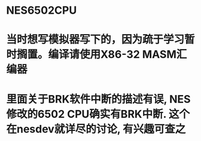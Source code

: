 # NES6502CPU
# 当时想写模拟器写下的，因为疏于学习暂时搁置。编译请使用X86-32 MASM汇编器
# 里面关于BRK软件中断的描述有误, NES修改的6502 CPU确实有BRK中断. 这个在nesdev就详尽的讨论, 有兴趣可查之
